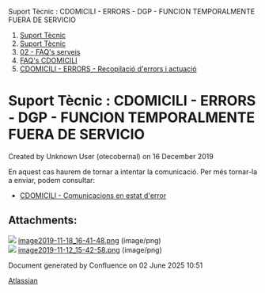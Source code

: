 Suport Tècnic : CDOMICILI - ERRORS - DGP - FUNCION TEMPORALMENTE FUERA DE SERVICIO  

1.  [Suport Tècnic](index.md)
2.  [Suport Tècnic](13893782.md)
3.  [02 - FAQ's serveis](26313393.md)
4.  [FAQ's CDOMICILI](28705548.md)
5.  [CDOMICILI - ERRORS - Recopilació d'errors i actuació](36340023.md)

Suport Tècnic : CDOMICILI - ERRORS - DGP - FUNCION TEMPORALMENTE FUERA DE SERVICIO
==================================================================================

Created by Unknown User (otecobernal) on 16 December 2019

En aquest cas haurem de tornar a intentar la comunicació. Per més tornar-la a enviar, podem consultar:

*   [CDOMICILI - Comunicacions en estat d'error](28705222.md)

Attachments:
------------

![](images/icons/bullet_blue.gif) [image2019-11-18\_16-41-48.png](attachments/30868928/30868929.png) (image/png)  
![](images/icons/bullet_blue.gif) [image2019-11-12\_15-42-58.png](attachments/30868928/30868930.png) (image/png)  

Document generated by Confluence on 02 June 2025 10:51

[Atlassian](http://www.atlassian.com/)
